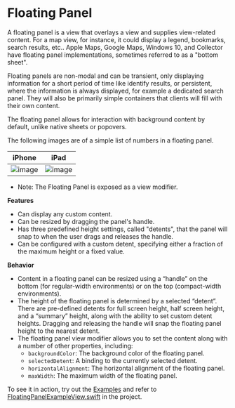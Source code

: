 # Floating Panel

A floating panel is a view that overlays a view and supplies view-related
content. For a map view, for instance, it could display a legend, bookmarks, search results, etc..
Apple Maps, Google Maps, Windows 10, and Collector have floating panel
implementations, sometimes referred to as a "bottom sheet".

Floating panels are non-modal and can be transient, only displaying
information for a short period of time like identify results,
or persistent, where the information is always displayed, for example a
dedicated search panel. They will also be primarily simple containers
that clients will fill with their own content.

The floating panel allows for interaction with background content by default, unlike native
sheets or popovers.

The following images are of a simple list of numbers in a floating panel.

| iPhone | iPad |
| ------ | ---- |
| ![image](https:***REMOVED***user-images.githubusercontent.com/3998072/202795901-b86d6d26-3572-4c88-8f6e-84473ce57002.png) | ![image](https:***REMOVED***user-images.githubusercontent.com/3998072/202796009-92e3b5c3-d88b-4124-8d9f-bad6df445f02.png) |
- Note: The Floating Panel is exposed as a view modifier.

**Features**

- Can display any custom content.
- Can be resized by dragging the panel's handle.
- Has three predefined height settings, called "detents", that the panel will snap to when the
user drags and releases the handle.
- Can be configured with a custom detent, specifying either a fraction of the maximum height or
a fixed value.

**Behavior**

- Content in a floating panel can be resized using a “handle” on the bottom (for regular-width
environments) or on the top (compact-width environments).
- The height of the floating panel is determined by a selected “detent”. There are pre-defined
detents for full screen height, half screen height, and a “summary” height, along with the
ability to set custom detent heights. Dragging and releasing the handle will snap the floating
panel height to the nearest detent.
- The floating panel view modifier allows you to set the content along with a number of other
properties, including:
  - `backgroundColor`: The background color of the floating panel.
  - `selectedDetent`: A binding to the currently selected detent.
  - `horizontalAlignment`: The horizontal alignment of the floating panel.
  - `maxWidth`: The maximum width of the floating panel.

To see it in action, try out the [Examples](https:***REMOVED***github.com/Esri/arcgis-maps-sdk-swift-toolkit/tree/main/Examples/Examples)
and refer to [FloatingPanelExampleView.swift](https:***REMOVED***github.com/Esri/arcgis-maps-sdk-swift-toolkit/blob/main/Examples/Examples/FloatingPanelExampleView.swift)
in the project.

